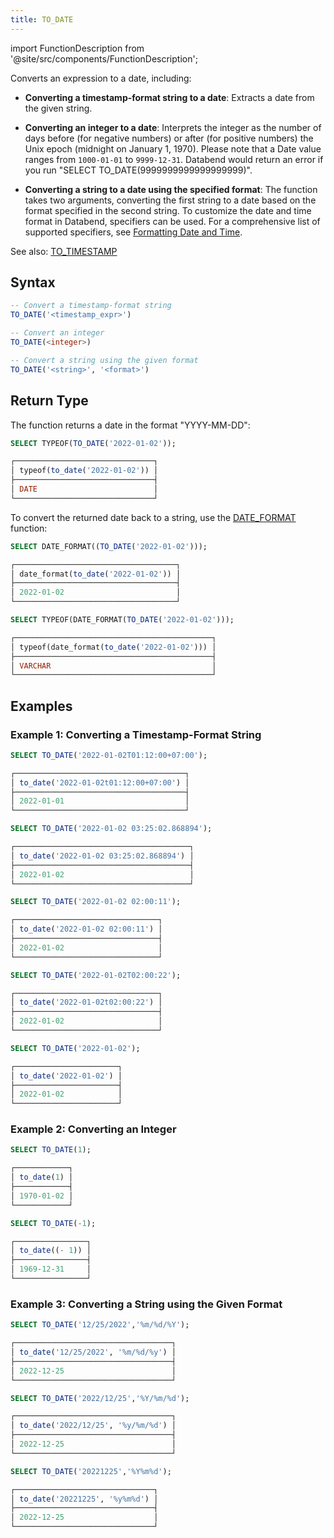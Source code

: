 ```yaml
---
title: TO_DATE
---
```

import FunctionDescription from '@site/src/components/FunctionDescription';

<FunctionDescription description="Introduced or updated: v1.1.39"/>

Converts an expression to a date, including:

- **Converting a timestamp-format string to a date**: Extracts a date from the given string.

- **Converting an integer to a date**: Interprets the integer as the number of days before (for negative numbers) or after (for positive numbers) the Unix epoch (midnight on January 1, 1970). Please note that a Date value ranges from `1000-01-01` to `9999-12-31`. Databend would return an error if you run "SELECT TO_DATE(9999999999999999999)".

- **Converting a string to a date using the specified format**: The function takes two arguments, converting the first string to a date based on the format specified in the second string. To customize the date and time format in Databend, specifiers can be used. For a comprehensive list of supported specifiers, see [Formatting Date and Time](../../00-sql-reference/10-data-types/20-data-type-time-date-types.md#formatting-date-and-time).


See also: [TO_TIMESTAMP](to-timestamp)

## Syntax

```sql
-- Convert a timestamp-format string
TO_DATE('<timestamp_expr>')

-- Convert an integer
TO_DATE(<integer>)

-- Convert a string using the given format
TO_DATE('<string>', '<format>')
```

## Return Type

The function returns a date in the format "YYYY-MM-DD":

```sql
SELECT TYPEOF(TO_DATE('2022-01-02'));

┌───────────────────────────────┐
│ typeof(to_date('2022-01-02')) │
├───────────────────────────────┤
│ DATE                          │
└───────────────────────────────┘
```

To convert the returned date back to a string, use the [DATE_FORMAT](date-format.md) function:

```sql
SELECT DATE_FORMAT((TO_DATE('2022-01-02')));

┌────────────────────────────────────┐
│ date_format(to_date('2022-01-02')) │
├────────────────────────────────────┤
│ 2022-01-02                         │
└────────────────────────────────────┘

SELECT TYPEOF(DATE_FORMAT(TO_DATE('2022-01-02')));

┌────────────────────────────────────────────┐
│ typeof(date_format(to_date('2022-01-02'))) │
├────────────────────────────────────────────┤
│ VARCHAR                                    │
└────────────────────────────────────────────┘
```

## Examples

### Example 1: Converting a Timestamp-Format String

```sql
SELECT TO_DATE('2022-01-02T01:12:00+07:00');

┌──────────────────────────────────────┐
│ to_date('2022-01-02t01:12:00+07:00') │
├──────────────────────────────────────┤
│ 2022-01-01                           │
└──────────────────────────────────────┘

SELECT TO_DATE('2022-01-02 03:25:02.868894');

┌───────────────────────────────────────┐
│ to_date('2022-01-02 03:25:02.868894') │
├───────────────────────────────────────┤
│ 2022-01-02                            │
└───────────────────────────────────────┘

SELECT TO_DATE('2022-01-02 02:00:11');

┌────────────────────────────────┐
│ to_date('2022-01-02 02:00:11') │
├────────────────────────────────┤
│ 2022-01-02                     │
└────────────────────────────────┘

SELECT TO_DATE('2022-01-02T02:00:22');

┌────────────────────────────────┐
│ to_date('2022-01-02t02:00:22') │
├────────────────────────────────┤
│ 2022-01-02                     │
└────────────────────────────────┘

SELECT TO_DATE('2022-01-02');

┌───────────────────────┐
│ to_date('2022-01-02') │
├───────────────────────┤
│ 2022-01-02            │
└───────────────────────┘
```

### Example 2: Converting an Integer

```sql
SELECT TO_DATE(1);

┌────────────┐
│ to_date(1) │
├────────────┤
│ 1970-01-02 │
└────────────┘

SELECT TO_DATE(-1);

┌────────────────┐
│ to_date((- 1)) │
├────────────────┤
│ 1969-12-31     │
└────────────────┘
```

### Example 3: Converting a String using the Given Format

```sql
SELECT TO_DATE('12/25/2022','%m/%d/%Y');

┌───────────────────────────────────┐
│ to_date('12/25/2022', '%m/%d/%y') │
├───────────────────────────────────┤
│ 2022-12-25                        │
└───────────────────────────────────┘

SELECT TO_DATE('2022/12/25','%Y/%m/%d');

┌───────────────────────────────────┐
│ to_date('2022/12/25', '%y/%m/%d') │
├───────────────────────────────────┤
│ 2022-12-25                        │
└───────────────────────────────────┘

SELECT TO_DATE('20221225','%Y%m%d');

┌───────────────────────────────┐
│ to_date('20221225', '%y%m%d') │
├───────────────────────────────┤
│ 2022-12-25                    │
└───────────────────────────────┘
```